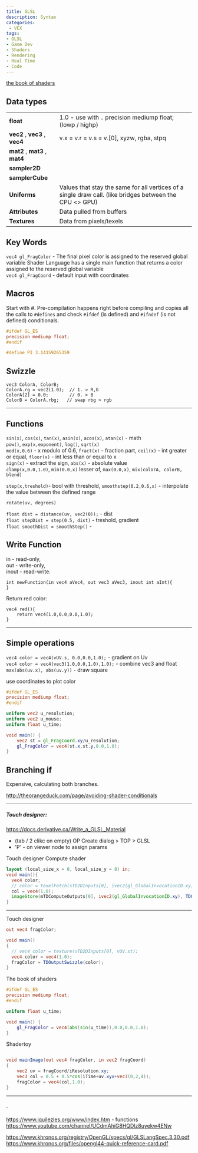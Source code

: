 ```yaml
---
title: GLSL
description: Syntax
categories:
 - VEX
tags:
- GLSL
- Game Dev
- Shaders
- Rendering
- Real Time
- Code
---
```



[the book of shaders](https://thebookofshaders.com/05/)





## Data types  

|| |
| --- | --- |
|**float**   | 1.0 - use with `.`  precision mediump float; (lowp / highp)
|**vec2** , **vec3**  , **vec4**    | v.x = v.r = v.s = v.[0],   xyzw, rgba, stpq
|**mat2** , **mat3** , **mat4**   |
|**sampler2D** |
|**samplerCube** |
|**Uniforms**| Values that stay the same for all vertices of a single draw call. (like bridges between the CPU <> GPU)
|**Attributes**| Data pulled from buffers
|**Textures** | Data from pixels/texels


## Key Words  

`vec4 gl_FragColor` - The final pixel color is assigned to the reserved global variable  Shader Language has a single main function that returns a color assigned to the reserved global variable   
`vec4 gl_FragCoord` - default input with coordinates  


## Macros
Start with #. Pre-compilation happens right before compiling and copies all the calls to `#defines` and check `#ifdef` (is defined) and `#ifndef` (is not defined) conditionals.

```glsl
#ifdef GL_ES
precision mediump float;
#endif
```
```glsl
#define PI 3.14159265359
```

## Swizzle
```
vec3 ColorA, ColorB;
ColorA.rg = vec2(1.0);  // 1. > R,G
ColorA[2] = 0.0;        // 0. > B
ColorB = ColorA.rbg;   // swap rbg > rgb
```

---











## Functions
`sin(x)`, `cos(x)`, `tan(x)`, `asin(x)`, `acos(x)`, `atan(x)` - math     
`pow()`, `exp(x,exponent)`, `log()`, `sqrt(x)`    
`mod(x,0.6)` - x modulo of 0.6, `fract(x)` - fraction part, `ceil(x)`  - int greater or equal, `floor(x)` - int less than or equal to x     
`sign(x)`  - extract the sign, `abs(x)`   - absolute value  
`clamp(x,0.0,1.0)`, `min(0.0,x)`  lesser of, `max(0.0,x)`,  `mix(colorA, colorB, blend)`       

`step(x,treshold)`- bool with threshold,  `smoothstep(0.2,0.6,x)` -   interpolate the value between the defined range     




`rotate(uv, degrees)`    

`float dist = distance(uv, vec2(0));` - dist  
`float stepDist = step(0.5, dist)` - treshold, gradient  
`float smoothDist = smoothStep()` -  

## Write Function

in - read-only,  
out - write-only,  
inout - read-write.  
```
int newFunction(in vec4 aVec4, out vec3 aVec3, inout int aInt){
}
```


Return red color:
```
vec4 red(){
    return vec4(1.0,0.0,0.0,1.0);
}
```




---


## Simple operations

`vec4 color = vec4(vUV.s, 0.0,0.0,1.0);` - gradient on Uv    
`vec4 color = vec4(vec3(1.0,0.0,1.0),1.0);` -  combine vec3 and float  
`max(abs(uv.x), abs(uv.y))` - draw square    

use coordinates to plot color
```glsl
#ifdef GL_ES
precision mediump float;
#endif

uniform vec2 u_resolution;
uniform vec2 u_mouse;
uniform float u_time;

void main() {
	vec2 st = gl_FragCoord.xy/u_resolution;
	gl_FragColor = vec4(st.x,st.y,0.0,1.0);
}
```


## Branching if
Expensive, calculating both branches.

http://theorangeduck.com/page/avoiding-shader-conditionals


---


##### Touch designer:

https://docs.derivative.ca/Write_a_GLSL_Material  
- (tab / 2 clikc on empty) OP Create dialog > TOP > GLSL    
- 'P' - on viewer node to assign params  


Touch designer Compute shader
```glsl
layout (local_size_x = 8, local_size_y = 8) in;
void main(){
  vec4 color;
  // color = texelFetch(sTD2DInputs[0], ivec2(gl_GlobalInvocationID.xy), 0);
  col = vec4(1.0);
  imageStore(mTDComputeOutputs[0], ivec2(gl_GlobalInvocationID.xy), TDOutputSwizzle(color));
}
```


-----




Touch designer
```glsl
out vec4 fragColor;

void main()
{
  // vec4 color = texture(sTD2DInputs[0], vUV.st);
  vec4 color = vec4(1.0);
  fragColor = TDOutputSwizzle(color);
}
```

The book of shaders
```glsl
#ifdef GL_ES
precision mediump float;
#endif

uniform float u_time;

void main() {
	gl_FragColor = vec4(abs(sin(u_time)),0.0,0.0,1.0);
}
```

Shadertoy
``` glsl

void mainImage(out vec4 fragColor, in vec2 fragCoord)
{
    vec2 uv = fragCoord/iResolution.xy;
    vec3 col = 0.5 + 0.5*cos(iTime+uv.xyx+vec3(0,2,4));
    fragColor = vec4(col,1.0);   
}
```

----



####  .
https://www.iquilezles.org/www/index.htm - functions  
https://www.youtube.com/channel/UCdmAhiG8HQDlz8uyekw4ENw  

https://www.khronos.org/registry/OpenGL/specs/gl/GLSLangSpec.3.30.pdf     
https://www.khronos.org/files/opengl44-quick-reference-card.pdf    
